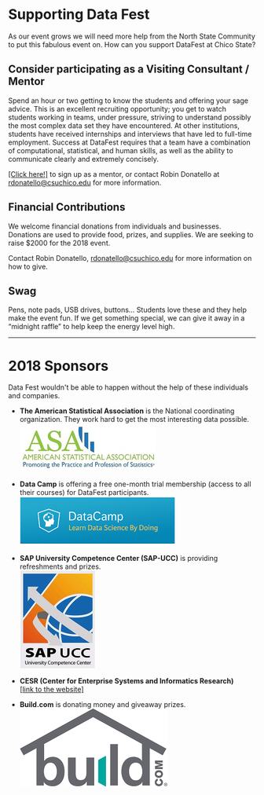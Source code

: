# Supporting Data Fest

As our event grows we will need more help from the North State Community to put this fabulous event on. 
How can you support DataFest at Chico State?

## Consider participating as a Visiting Consultant / Mentor

Spend an hour or two getting to know the students and offering your sage advice. 
This is an excellent recruiting opportunity; you get to watch students working in teams, under pressure, striving to understand possibly the most complex data set they have encountered. 
At other institutions, students have received internships and interviews that have led to full-time employment. 
Success at DataFest requires that a team have a combination of computational, statistical, and human skills, as well as the ability to communicate clearly and extremely concisely.

[[Click here!]](https://docs.google.com/forms/d/e/1FAIpQLSf6lrnab-gm-ds5xsi8Ss5j3E-ZTUc0ipSNQYOEvSzRbkoKhw/viewform) to sign up as a mentor, or contact Robin Donatello at rdonatello@csuchico.edu for more information. 

## Financial Contributions

We welcome financial donations from individuals and businesses. Donations are used to provide food, prizes, and supplies. We are seeking to raise $2000 for the 2018 event. 

Contact Robin Donatello, rdonatello@csuchico.edu for more information on how to give. 

## Swag

Pens, note pads, USB drives, buttons... Students love these and they help make the event fun. If we get something special, we can give it away in a “midnight raffle” to help keep the energy level high.

---

# 2018 Sponsors

Data Fest wouldn't be able to happen without the help of these individuals and companies. 

* **The American Statistical Association** is the National coordinating organization. They work hard to get the most interesting data possible.     
[![](images/asa_logo.jpg)](https://www.amstat.org/)

* **Data Camp** is offering a free one-month trial membership (access to all their courses) for DataFest participants.
[![](images/logo_dc.png)](https://www.datacamp.com/promo/meetup)  


* **SAP University Competence Center (SAP-UCC)**  is providing refreshments and prizes.     
[![](images/ucc_logo.jpg)](http://sap.cob.csuchico.edu/)

* **CESR (Center for Enterprise Systems and Informatics Research)**   
[[link to the website]](http://www.csuchico.edu/cob/students/beyond-classroom/cesir.shtml)

* **Build.com** is donating money and giveaway prizes.  
[![](images/build_logo.png)](https://www.build.com/) 
